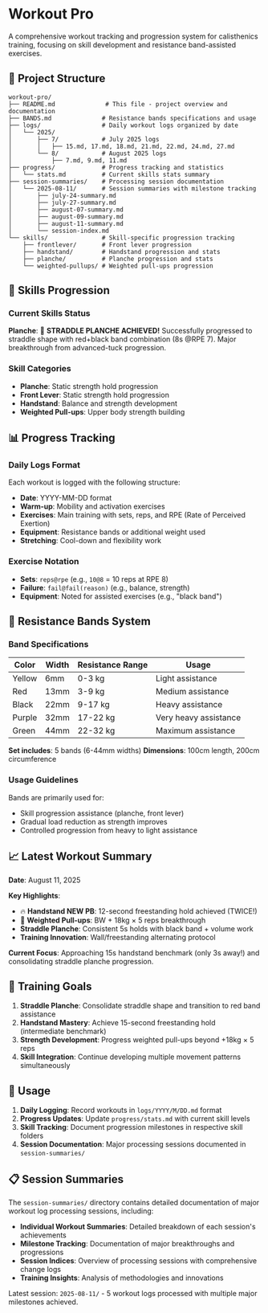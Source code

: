 # Workout Pro

A comprehensive workout tracking and progression system for calisthenics training, focusing on skill development and resistance band-assisted exercises.

## 📁 Project Structure

```
workout-pro/
├── README.md              # This file - project overview and documentation
├── BANDS.md              # Resistance bands specifications and usage
├── logs/                 # Daily workout logs organized by date
│   └── 2025/
│       ├── 7/            # July 2025 logs
│       │   ├── 15.md, 17.md, 18.md, 21.md, 22.md, 24.md, 27.md
│       └── 8/            # August 2025 logs
│           ├── 7.md, 9.md, 11.md
├── progress/             # Progress tracking and statistics
│   └── stats.md          # Current skills stats summary
├── session-summaries/    # Processing session documentation
│   └── 2025-08-11/       # Session summaries with milestone tracking
│       ├── july-24-summary.md
│       ├── july-27-summary.md
│       ├── august-07-summary.md
│       ├── august-09-summary.md
│       ├── august-11-summary.md
│       └── session-index.md
└── skills/               # Skill-specific progression tracking
    ├── frontlever/       # Front lever progression
    ├── handstand/        # Handstand progression and stats
    ├── planche/          # Planche progression and stats
    └── weighted-pullups/ # Weighted pull-ups progression
```

## 🎯 Skills Progression

### Current Skills Status

**Planche**: 🚀 **STRADDLE PLANCHE ACHIEVED!** Successfully progressed to straddle shape with red+black band combination (8s @RPE 7). Major breakthrough from advanced-tuck progression.

### Skill Categories

- **Planche**: Static strength hold progression
- **Front Lever**: Static strength hold progression
- **Handstand**: Balance and strength development
- **Weighted Pull-ups**: Upper body strength building

## 📊 Progress Tracking

### Daily Logs Format

Each workout is logged with the following structure:
- **Date**: YYYY-MM-DD format
- **Warm-up**: Mobility and activation exercises
- **Exercises**: Main training with sets, reps, and RPE (Rate of Perceived Exertion)
- **Equipment**: Resistance bands or additional weight used
- **Stretching**: Cool-down and flexibility work

### Exercise Notation

- **Sets**: `reps@rpe` (e.g., `10@8` = 10 reps at RPE 8)
- **Failure**: `fail@fail(reason)` (e.g., balance, strength)
- **Equipment**: Noted for assisted exercises (e.g., "black band")

## 🔧 Resistance Bands System

### Band Specifications

| Color    | Width | Resistance Range | Usage |
|----------|-------|------------------|--------|
| Yellow   | 6mm   | 0-3 kg          | Light assistance |
| Red      | 13mm  | 3-9 kg          | Medium assistance |
| Black    | 22mm  | 9-17 kg         | Heavy assistance |
| Purple   | 32mm  | 17-22 kg        | Very heavy assistance |
| Green    | 44mm  | 22-32 kg        | Maximum assistance |

**Set includes**: 5 bands (6-44mm widths)
**Dimensions**: 100cm length, 200cm circumference

### Usage Guidelines

Bands are primarily used for:
- Skill progression assistance (planche, front lever)
- Gradual load reduction as strength improves
- Controlled progression from heavy to light assistance

## 📈 Latest Workout Summary

**Date**: August 11, 2025

**Key Highlights**:
- 🔥 **Handstand NEW PB**: 12-second freestanding hold achieved (TWICE!)
- 🚀 **Weighted Pull-ups**: BW + 18kg × 5 reps breakthrough
- **Straddle Planche**: Consistent 5s holds with black band + volume work
- **Training Innovation**: Wall/freestanding alternating protocol

**Current Focus**: Approaching 15s handstand benchmark (only 3s away!) and consolidating straddle planche progression.

## 🎯 Training Goals

1. **Straddle Planche**: Consolidate straddle shape and transition to red band assistance
2. **Handstand Mastery**: Achieve 15-second freestanding hold (intermediate benchmark)
3. **Strength Development**: Progress weighted pull-ups beyond +18kg × 5 reps
4. **Skill Integration**: Continue developing multiple movement patterns simultaneously

## 📝 Usage

1. **Daily Logging**: Record workouts in `logs/YYYY/M/DD.md` format
2. **Progress Updates**: Update `progress/stats.md` with current skill levels
3. **Skill Tracking**: Document progression milestones in respective skill folders
4. **Session Documentation**: Major processing sessions documented in `session-summaries/`

## 📋 Session Summaries

The `session-summaries/` directory contains detailed documentation of major workout log processing sessions, including:

- **Individual Workout Summaries**: Detailed breakdown of each session's achievements
- **Milestone Tracking**: Documentation of major breakthroughs and progressions  
- **Session Indices**: Overview of processing sessions with comprehensive change logs
- **Training Insights**: Analysis of methodologies and innovations

Latest session: `2025-08-11/` - 5 workout logs processed with multiple major milestones achieved.
